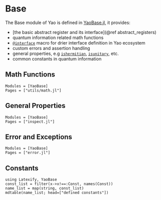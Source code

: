# Base

The Base module of Yao is defined in [YaoBase.jl](https://github.com/QuantumBFS/YaoBase.jl), it provides:

- [the basic abstract register and its interface](@ref abstract_registers)
- quantum information related math functions
- [`@interface`](@ref) macro for drier interface definition in Yao ecosystem
- custom errors and assertion handling
- general properties, e.g [`ishermitian`](@ref), [`isunitary`](@ref), etc.
- common constants in quantum information

## Math Functions

```@autodocs
Modules = [YaoBase]
Pages = ["utils/math.jl"]
```

## General Properties

```@autodocs
Modules = [YaoBase]
Pages = ["inspect.jl"]
```

## Error and Exceptions

```@autodocs
Modules = [YaoBase]
Pages = ["error.jl"]
```

## Constants

```@eval
using Latexify, YaoBase
const_list = filter(x->x!==:Const, names(Const))
name_list = map(string, const_list)
mdtable(name_list; head=["defined constants"])
```
